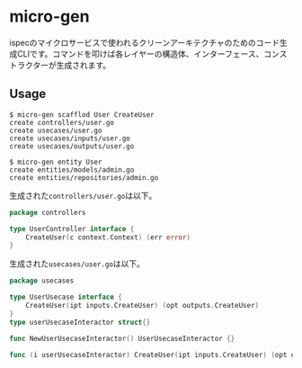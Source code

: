 # micro-gen
ispecのマイクロサービスで使われるクリーンアーキテクチャのためのコード生成CLIです。コマンドを叩けば各レイヤーの構造体、インターフェース、コンストラクターが生成されます。

## Usage
```
$ micro-gen scafflod User CreateUser
create controllers/user.go
create usecases/user.go
create usecases/inputs/user.go
create usecases/outputs/user.go

$ micro-gen entity User
create entities/models/admin.go
create entities/repositories/admin.go
```

生成された`controllers/user.go`は以下。
```controllers/user.go
package controllers

type UserController interface {
	CreateUser(c context.Context) (err error)
}
```

生成された`usecases/user.go`は以下。
```usecases/user.go
package usecases

type UserUsecase interface {
	CreateUser(ipt inputs.CreateUser) (opt outputs.CreateUser)
}
type userUsecaseInteractor struct{}

func NewUserUsecaseInteractor() UserUsecaseInteractor {}

func (i userUsecaseInteractor) CreateUser(ipt inputs.CreateUser) (opt outputs.CreateUser) {}

```

